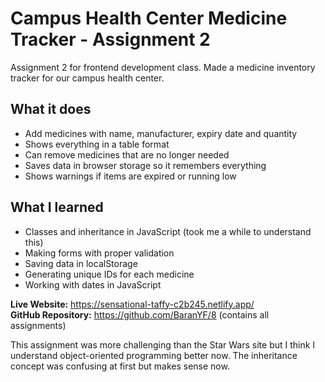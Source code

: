 # Campus Health Center Medicine Tracker - Assignment 2

Assignment 2 for frontend development class. Made a medicine inventory tracker for our campus health center.

## What it does

- Add medicines with name, manufacturer, expiry date and quantity
- Shows everything in a table format
- Can remove medicines that are no longer needed
- Saves data in browser storage so it remembers everything
- Shows warnings if items are expired or running low

## What I learned

- Classes and inheritance in JavaScript (took me a while to understand this)
- Making forms with proper validation
- Saving data in localStorage 
- Generating unique IDs for each medicine
- Working with dates in JavaScript

**Live Website:** https://sensational-taffy-c2b245.netlify.app/  
**GitHub Repository:** https://github.com/BaranYF/8 (contains all assignments)

This assignment was more challenging than the Star Wars site but I think I understand object-oriented programming better now. The inheritance concept was confusing at first but makes sense now.